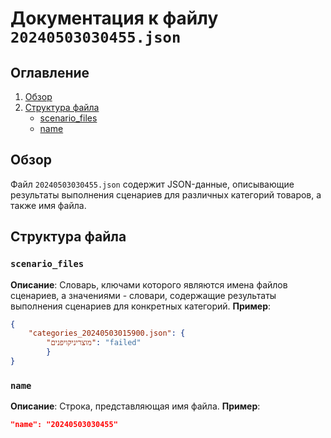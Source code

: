 # Документация к файлу `20240503030455.json`

## Оглавление
1. [Обзор](#обзор)
2. [Структура файла](#структура-файла)
    - [scenario_files](#scenario_files)
    - [name](#name)

## Обзор

Файл `20240503030455.json` содержит JSON-данные, описывающие результаты выполнения сценариев для различных категорий товаров, а также имя файла.

## Структура файла

### `scenario_files`
**Описание**:
Словарь, ключами которого являются имена файлов сценариев, а значениями - словари, содержащие результаты выполнения сценариев для конкретных категорий.
**Пример**:
```json
{
    "categories_20240503015900.json": {
        "מוצריניקויפנים": "failed"
        }
}
```

### `name`
**Описание**:
Строка, представляющая имя файла.
**Пример**:
```json
"name": "20240503030455"
```